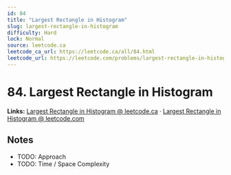 ```yaml
--- 
id: 84
title: "Largest Rectangle in Histogram"
slug: largest-rectangle-in-histogram
difficulty: Hard
lock: Normal
source: leetcode.ca
leetcode_ca_url: https://leetcode.ca/all/84.html
leetcode_url: https://leetcode.com/problems/largest-rectangle-in-histogram/
---
```


# 84. Largest Rectangle in Histogram

**Links:** [Largest Rectangle in Histogram @ leetcode.ca](https://leetcode.ca/all/84.html) · [Largest Rectangle in Histogram @ leetcode.com](https://leetcode.com/problems/largest-rectangle-in-histogram/)

## Notes
- TODO: Approach
- TODO: Time / Space Complexity
